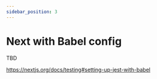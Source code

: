 ```yaml
---
sidebar_position: 3
---
```


# Next with Babel config

TBD

https://nextjs.org/docs/testing#setting-up-jest-with-babel
